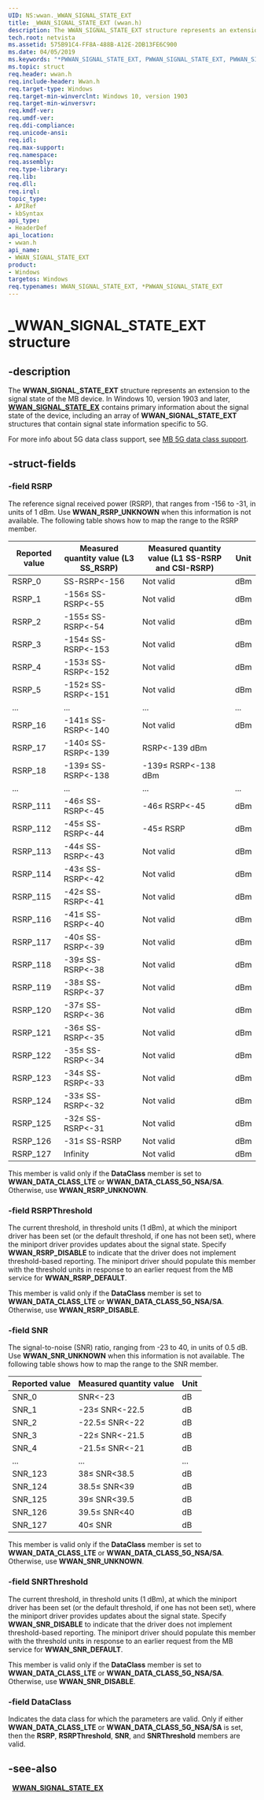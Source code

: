 ```yaml
---
UID: NS:wwan._WWAN_SIGNAL_STATE_EXT
title: _WWAN_SIGNAL_STATE_EXT (wwan.h)
description: The WWAN_SIGNAL_STATE_EXT structure represents an extension to the signal state of the MB device.
tech.root: netvista
ms.assetid: 575B91C4-FF8A-488B-A12E-2DB13FE6C900
ms.date: 04/05/2019
ms.keywords: "*PWWAN_SIGNAL_STATE_EXT, PWWAN_SIGNAL_STATE_EXT, PWWAN_SIGNAL_STATE_EXT structure pointer [Network Drivers Starting with Windows Vista], WWAN_SIGNAL_STATE_EXT, WWAN_SIGNAL_STATE_EXT structure [Network Drivers Starting with Windows Vista], WwanRef_6a92457b-8b82-4956-9dce-98e5aeec9091.xml, _WWAN_SIGNAL_STATE_EXT, netvista.wwan_signal_state_EXT, wwan/PWWAN_SIGNAL_STATE_EXT, wwan/WWAN_SIGNAL_STATE_EXT"
ms.topic: struct
req.header: wwan.h
req.include-header: Wwan.h
req.target-type: Windows
req.target-min-winverclnt: Windows 10, version 1903
req.target-min-winversvr: 
req.kmdf-ver: 
req.umdf-ver: 
req.ddi-compliance: 
req.unicode-ansi: 
req.idl: 
req.max-support: 
req.namespace: 
req.assembly: 
req.type-library: 
req.lib: 
req.dll: 
req.irql: 
topic_type:
- APIRef
- kbSyntax
api_type:
- HeaderDef
api_location:
- wwan.h
api_name:
- WWAN_SIGNAL_STATE_EXT
product:
- Windows
targetos: Windows
req.typenames: WWAN_SIGNAL_STATE_EXT, *PWWAN_SIGNAL_STATE_EXT
---
```


# _WWAN_SIGNAL_STATE_EXT structure


## -description


The **WWAN_SIGNAL_STATE_EXT** structure represents an extension to the signal state of the MB device. In Windows 10, version 1903 and later, [**WWAN_SIGNAL_STATE_EX**](../wwan/ns-wwan-_wwan_signal_state.md) contains primary information about the signal state of the device, including an array of **WWAN_SIGNAL_STATE_EXT** structures that contain signal state information specific to 5G.

For more info about 5G data class support, see [MB 5G data class support](https://docs.microsoft.com/windows-hardware/drivers/network/mb-5g-data-class-support).

## -struct-fields

### -field RSRP

The reference signal received power (RSRP), that ranges from -156 to -31, in units of 1 dBm. Use **WWAN_RSRP_UNKNOWN** when this information is not available. The following table shows how to map the range to the RSRP member.

| Reported value | Measured quantity value (L3 SS_RSRP) | Measured quantity value (L1 SS-RSRP and CSI-RSRP) | Unit |
| --- | --- | --- | --- |
| RSRP_0 | SS-RSRP<-156 | Not valid | dBm |
| RSRP_1 | -156≤ SS-RSRP<-55 | Not valid | dBm |
| RSRP_2 | -155≤ SS-RSRP<-54 | Not valid | dBm |
| RSRP_3 | -154≤ SS-RSRP<-153 | Not valid | dBm |
| RSRP_4 | -153≤ SS-RSRP<-152 | Not valid | dBm |
| RSRP_5 | -152≤ SS-RSRP<-151 | Not valid | dBm |
| ... | ... | ... | ... |
| RSRP_16 | -141≤ SS-RSRP<-140 | Not valid | dBm |
| RSRP_17 | -140≤ SS-RSRP<-139 | RSRP<-139	dBm
| RSRP_18 | -139≤ SS-RSRP<-138 | -139≤ RSRP<-138	dBm
| ... | ... | ... | ... |
| RSRP_111 | -46≤ SS-RSRP<-45 | -46≤ RSRP<-45 | dBm |
| RSRP_112 | -45≤ SS-RSRP<-44 | -45≤ RSRP | dBm |
| RSRP_113 | -44≤ SS-RSRP<-43 | Not valid | dBm |
| RSRP_114 | -43≤ SS-RSRP<-42 | Not valid | dBm |
| RSRP_115 | -42≤ SS-RSRP<-41 | Not valid | dBm |
| RSRP_116 | -41≤ SS-RSRP<-40 | Not valid | dBm |
| RSRP_117 | -40≤ SS-RSRP<-39 | Not valid | dBm |
| RSRP_118 | -39≤ SS-RSRP<-38 | Not valid | dBm |
| RSRP_119 | -38≤ SS-RSRP<-37 | Not valid | dBm |
| RSRP_120 | -37≤ SS-RSRP<-36 | Not valid | dBm |
| RSRP_121 | -36≤ SS-RSRP<-35 | Not valid | dBm |
| RSRP_122 | -35≤ SS-RSRP<-34 | Not valid | dBm |
| RSRP_123 | -34≤ SS-RSRP<-33 | Not valid | dBm |
| RSRP_124 | -33≤ SS-RSRP<-32 | Not valid | dBm |
| RSRP_125 | -32≤ SS-RSRP<-31 | Not valid | dBm |
| RSRP_126 | -31≤ SS-RSRP | Not valid | dBm |
| RSRP_127 | Infinity | Not valid | dBm |

This member is valid only if the **DataClass** member is set to **WWAN_DATA_CLASS_LTE** or **WWAN_DATA_CLASS_5G_NSA/SA**. Otherwise, use **WWAN_RSRP_UNKNOWN**.

### -field RSRPThreshold 

The current threshold, in threshold units (1 dBm), at which the miniport driver has been set (or the default threshold, if one has not been set), where the miniport driver provides updates about the signal state. Specify **WWAN_RSRP_DISABLE** to indicate that the driver does not implement threshold-based reporting. The miniport driver should populate this member with the threshold units in response to an earlier request from the MB service for **WWAN_RSRP_DEFAULT**.

This member is valid only if the **DataClass** member is set to **WWAN_DATA_CLASS_LTE** or **WWAN_DATA_CLASS_5G_NSA/SA**. Otherwise, use **WWAN_RSRP_DISABLE**.

### -field SNR

The signal-to-noise (SNR) ratio, ranging from -23 to 40, in units of 0.5 dB. Use **WWAN_SNR_UNKNOWN** when this information is not available. The following table shows how to map the range to the SNR member.

| Reported value | Measured quantity value | Unit |
| --- | --- | --- |
| SNR_0 | SNR<-23 | dB |
| SNR_1 | -23≤ SNR<-22.5 | dB |
| SNR_2 | -22.5≤ SNR<-22 | dB |
| SNR_3 | -22≤ SNR<-21.5 | dB |
| SNR_4 | -21.5≤ SNR<-21 | dB |
| ... | ... | ... |
| SNR_123 | 38≤ SNR<38.5 | dB |
| SNR_124 | 38.5≤ SNR<39 | dB |
| SNR_125 | 39≤ SNR<39.5 | dB |
| SNR_126 | 39.5≤ SNR<40 | dB |
| SNR_127 | 40≤ SNR | dB |

This member is valid only if the **DataClass** member is set to **WWAN_DATA_CLASS_LTE** or **WWAN_DATA_CLASS_5G_NSA/SA**. Otherwise, use **WWAN_SNR_UNKNOWN**.

### -field SNRThreshold

The current threshold, in threshold units (1 dBm), at which the miniport driver has been set (or the default threshold, if one has not been set), where the miniport driver provides updates about the signal state. Specify **WWAN_SNR_DISABLE** to indicate that the driver does not implement threshold-based reporting. The miniport driver should populate this member with the threshold units in response to an earlier request from the MB service for **WWAN_SNR_DEFAULT**.

This member is valid only if the **DataClass** member is set to **WWAN_DATA_CLASS_LTE** or **WWAN_DATA_CLASS_5G_NSA/SA**. Otherwise, use **WWAN_SNR_DISABLE**.

### -field DataClass

Indicates the data class for which the parameters are valid. Only if either **WWAN_DATA_CLASS_LTE** or **WWAN_DATA_CLASS_5G_NSA/SA** is set, then the **RSRP**, **RSRPThreshold**, **SNR**, and **SNRThreshold** members are valid. 

## -see-also
 
[**WWAN_SIGNAL_STATE_EX**](../wwan/ns-wwan-_wwan_signal_state.md)